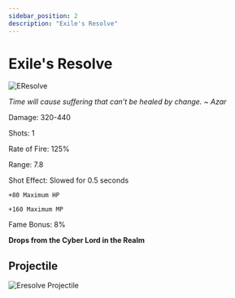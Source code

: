 ```yaml
---
sidebar_position: 2
description: "Exile's Resolve"
---
```


# Exile's Resolve

![EResolve](https://vwiki.valorserver.com/api/item/picture/exile's%20resolve)

<i>Time will cause suffering that can't be healed by change. ~ Azar</i>

Damage: 320-440

Shots: 1

Rate of Fire: 125% 

Range: 7.8

Shot Effect: Slowed for 0.5 seconds

    +80 Maximum HP
    
    +160 Maximum MP

Fame Bonus: 8%

**Drops from the Cyber Lord in the Realm**

## Projectile

![Eresolve Projectile](https://cdn.discordapp.com/attachments/953134990428868629/953323626994757642/exilesresolve.gif)
